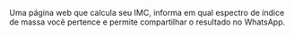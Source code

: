 
Uma página web que calcula seu IMC, informa em qual espectro de índice de massa você pertence e permite compartilhar o resultado no WhatsApp.


